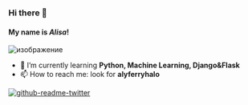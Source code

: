 ### Hi there 👋
#### My name is *Alisa*!

![изображение](https://user-images.githubusercontent.com/61160686/112589549-1ad37f80-8e23-11eb-9d35-bd985813b30a.png)

- 🌱 I’m currently learning **Python, Machine Learning, Django&Flask**
- 📫 How to reach me: look for **alyferryhalo**

[![github-readme-twitter](https://github-readme-twitter.gazf.vercel.app/api?id=alyferryhalo)](https://github.com/gazf/github-readme-twitter)
